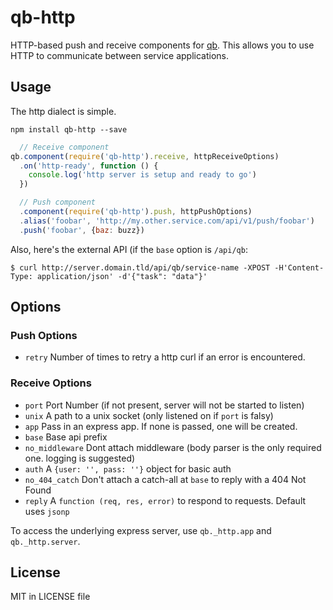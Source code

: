 # qb-http

HTTP-based push and receive components for [qb](https://github.com/rafflecopter/node-qb). This allows you to use HTTP to communicate between service applications.

## Usage

The http dialect is simple.

```
npm install qb-http --save
```

```javascript
  // Receive component
qb.component(require('qb-http').receive, httpReceiveOptions)
  .on('http-ready', function () {
    console.log('http server is setup and ready to go')
  })

  // Push component
  .component(require('qb-http').push, httpPushOptions)
  .alias('foobar', 'http://my.other.service.com/api/v1/push/foobar')
  .push('foobar', {baz: buzz})
```

Also, here's the external API (if the `base` option is `/api/qb`:

```
$ curl http://server.domain.tld/api/qb/service-name -XPOST -H'Content-Type: application/json' -d'{"task": "data"}'
```


## Options

### Push Options

- `retry` Number of times to retry a http curl if an error is encountered.

### Receive Options

- `port` Port Number (if not present, server will not be started to listen)
- `unix` A path to a unix socket (only listened on if `port` is falsy)
- `app` Pass in an express app. If none is passed, one will be created.
- `base` Base api prefix
- `no_middleware` Dont attach middleware (body parser is the only required one. logging is suggested)
- `auth` A `{user: '', pass: ''}` object for basic auth
- `no_404_catch` Don't attach a catch-all at `base` to reply with a 404 Not Found
- `reply` A `function (req, res, error)` to respond to requests. Default uses `jsonp`

To access the underlying express server, use `qb._http.app` and `qb._http.server`.

## License

MIT in LICENSE file
